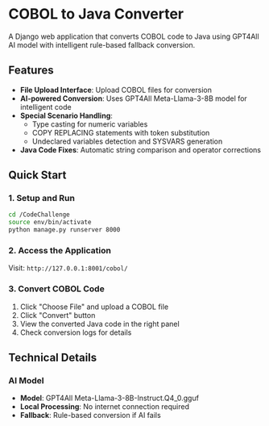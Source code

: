 # COBOL to Java Converter

A Django web application that converts COBOL code to Java using GPT4All AI model with intelligent rule-based fallback conversion.

## Features

- **File Upload Interface**: Upload COBOL files for conversion
- **AI-powered Conversion**: Uses GPT4All Meta-Llama-3-8B model for intelligent code 
- **Special Scenario Handling**:
  - Type casting for numeric variables
  - COPY REPLACING statements with token substitution
  - Undeclared variables detection and SYSVARS generation
- **Java Code Fixes**: Automatic string comparison and operator corrections

## Quick Start

### 1. Setup and Run

```bash
cd /CodeChallenge
source env/bin/activate  
python manage.py runserver 8000
```

### 2. Access the Application

Visit: `http://127.0.0.1:8001/cobol/`

### 3. Convert COBOL Code

1. Click "Choose File" and upload a COBOL file
2. Click "Convert" button
3. View the converted Java code in the right panel
4. Check conversion logs for details

## Technical Details

### AI Model
- **Model**: GPT4All Meta-Llama-3-8B-Instruct.Q4_0.gguf
- **Local Processing**: No internet connection required
- **Fallback**: Rule-based conversion if AI fails

